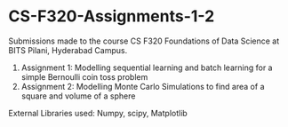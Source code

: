 # CS-F320-Assignments-1-2
Submissions made to the course CS F320  Foundations of Data Science at BITS Pilani, Hyderabad Campus.
1) Assignment 1: Modelling sequential learning and batch learning for a simple Bernoulli coin toss problem
2) Assignment 2: Modelling Monte Carlo Simulations to find area of a square and volume of a sphere

External Libraries used: Numpy, scipy, Matplotlib
